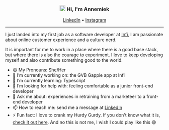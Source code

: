 <div align="center">
    <h3><img width="18px" src="https://media.giphy.com/media/5Lmn42BCOy99RaGRP7/giphy.gif"> Hi, I'm Annemiek</h3>
    <a href="https://www.linkedin.com/in/annemieknieboer/">LinkedIn</a>  •
    <a href="https://instagram.com/crea_diction">Instagram</a>
</div>


---

I just landed into my first job as a software developer at [Infi](https://www.infi.nl), I am passionate about online customer experience and a culture nerd. 

It is important for me to work in a place where there is a good base stack, but where there is also the courage to experiment. I love to keep developing myself and also contribute something good to the world.

- 😄 My Pronouns: She/Her
- 🔭 I’m currently working on: the GVB Gappie app at Infi
- 🌱 I’m currently learning: Typescript
- 🤔 I’m looking for help with: feeling comfortable as a junior front-end developer
- 💬 Ask me about: experiences in retraining from a marketeer to a front-end developer
- 📫 How to reach me: send me a message at [LinkedIn](https://www.linkedin.com/in/annemieknieboer/)
- ⚡ Fun fact: I love to crank my Hurdy Gurdy. If you don't know what it is, [check it out here](https://www.youtube.com/watch?v=MEc7fT1TDbU). And no this is not me, I wish I could play like this 😅
